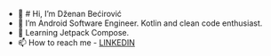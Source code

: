 - 👋 # Hi, I’m Dženan Bećirović
- 👀 I’m Android Software Engineer. Kotlin and clean code enthusiast.
- 🌱 Learning Jetpack Compose.
- 📫 How to reach me - [LINKEDIN](https://www.linkedin.com/in/d%C5%BEenan-be%C4%87irovi%C4%87-a3143b144/)

<!---
maglichito/maglichito is a ✨ special ✨ repository because its `README.md` (this file) appears on your GitHub profile.
You can click the Preview link to take a look at your changes.
--->
